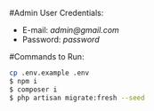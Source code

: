 
#Admin User Credentials:

* E-mail: _admin@gmail.com_
* Password: _password_

#Commands to Run:

``` bash
cp .env.example .env
$ npm i
$ composer i
$ php artisan migrate:fresh --seed

```